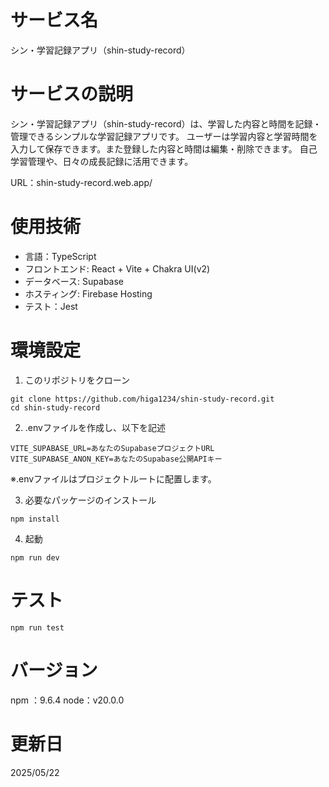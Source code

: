 # サービス名

シン・学習記録アプリ（shin-study-record）

# サービスの説明

シン・学習記録アプリ（shin-study-record）は、学習した内容と時間を記録・管理できるシンプルな学習記録アプリです。
ユーザーは学習内容と学習時間を入力して保存できます。また登録した内容と時間は編集・削除できます。
自己学習管理や、日々の成長記録に活用できます。

URL：shin-study-record.web.app/

# 使用技術

- 言語：TypeScript
- フロントエンド: React + Vite + Chakra UI(v2)
- データベース: Supabase
- ホスティング: Firebase Hosting
- テスト：Jest

# 環境設定

1. このリポジトリをクローン

```
git clone https://github.com/higa1234/shin-study-record.git
cd shin-study-record
```

2. .envファイルを作成し、以下を記述

```
VITE_SUPABASE_URL=あなたのSupabaseプロジェクトURL
VITE_SUPABASE_ANON_KEY=あなたのSupabase公開APIキー
```

※.envファイルはプロジェクトルートに配置します。

3. 必要なパッケージのインストール

```
npm install
```

4. 起動

```
npm run dev
```

# テスト

```
npm run test
```

# バージョン

npm ：9.6.4
node：v20.0.0

# 更新日

2025/05/22
